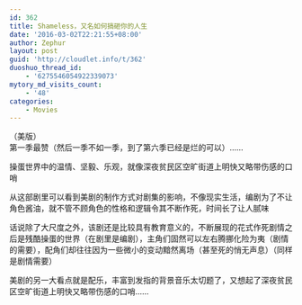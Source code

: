 ```yaml
---
id: 362
title: Shameless，又名如何搞砸你的人生
date: '2016-03-02T22:21:55+08:00'
author: Zephur
layout: post
guid: 'http://cloudlet.info/t/362'
duoshuo_thread_id:
    - '6275546054922339073'
mytory_md_visits_count:
    - '48'
categories:
    - Movies
---
```


（美版）  
第一季最赞（然后一季不如一季，到了第六季已经是烂的可以）……

操蛋世界中的温情、坚毅、乐观，就像深夜贫民区空旷街道上明快又略带伤感的口哨

从这部剧里可以看到美剧的制作方式对剧集的影响，不像现实生活，编剧为了不让角色酱油，就不管不顾角色的性格和逻辑令其不断作死，时间长了让人腻味

<!-- more -->

话说除了大尺度之外，该剧还是比较具有教育意义的，不断展现的花式作死剧情之后是残酷操蛋的世界（在剧里是编剧），主角们固然可以左右腾挪化险为夷（剧情的需要），配角们却往往因为一些微小的变动黯然离场（甚至死的悄无声息）（同样是剧情需要）

美剧的另一大看点就是配乐，丰富到发指的背景音乐太切题了，又想起了深夜贫民区空旷街道上明快又略带伤感的口哨……